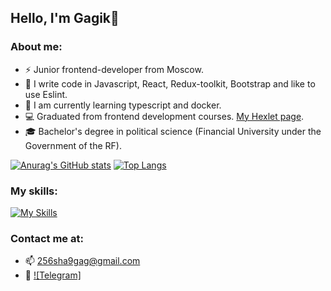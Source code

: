 ## Hello, I'm Gagik👋
### About me: 
- ⚡ Junior frontend-developer from Moscow.
- 🔭 I write code in Javascript, React, Redux-toolkit, Bootstrap and like to use Eslint.
- 🌱 I am currently learning typescript and docker.
- :computer: Graduated from frontend development courses. [My Hexlet page](https://ru.hexlet.io/u/solutionjs).
- :mortar_board: Bachelor's degree in political science (Financial University under the Government of the RF).

[![Anurag's GitHub stats](https://github-readme-stats.vercel.app/api?username=256sha9gag&theme=onedark)](https://github.com/anuraghazra/github-readme-stats)
[![Top Langs](https://github-readme-stats.vercel.app/api/top-langs/?username=256sha9gag&layout=compact&theme=onedark)](https://github.com/anuraghazra/github-readme-stats)

### My skills:
[![My Skills](https://skillicons.dev/icons?i=js,html,css,bash,git,github,nodejs,jest,babel,bootstrap,react,redux,vscode,webpack&theme=dark)](https://skillicons.dev)

### Сontact me at: 
- :mailbox: 256sha9gag@gmail.com
- :iphone: [![Telegram]](https://t.me/solution_js)
